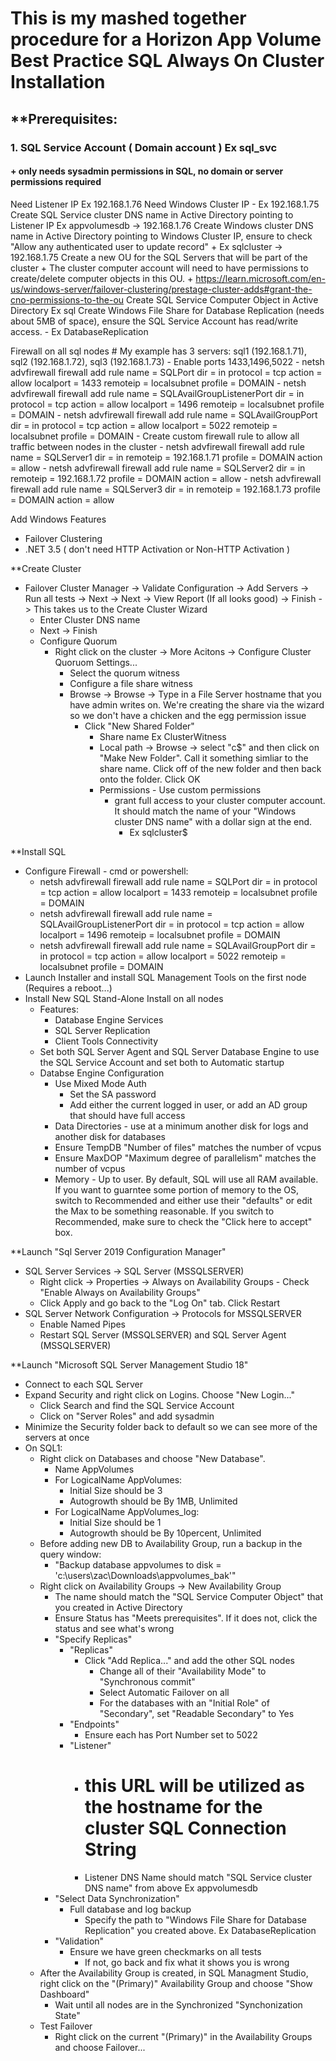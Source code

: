 # This is my mashed together procedure for a Horizon App Volume Best Practice SQL Always On Cluster Installation

## **Prerequisites:

### 1. SQL Service Account ( Domain account ) Ex sql_svc
####  + only needs sysadmin permissions in SQL, no domain or server permissions required

  Need Listener IP Ex 192.168.1.76
  Need Windows Cluster IP - Ex 192.168.1.75
  Create SQL Service cluster DNS name in Active Directory pointing to Listener IP Ex appvolumesdb -> 192.168.1.76
  Create Windows cluster DNS name in Active Directory pointing to Windows Cluster IP, ensure to check "Allow any authenticated user to update record"
    + Ex sqlcluster -> 192.168.1.75
  Create a new OU for the SQL Servers that will be part of the cluster
    + The cluster computer account will need to have permissions to create/delete computer objects in this OU.
    + https://learn.microsoft.com/en-us/windows-server/failover-clustering/prestage-cluster-adds#grant-the-cno-permissions-to-the-ou
  Create SQL Service Computer Object in Active Directory Ex sql
  Create Windows File Share for Database Replication (needs about 5MB of space), ensure the SQL Service Account has read/write access.
    - Ex DatabaseReplication

  Firewall on all sql nodes
    # My example has 3 servers:  sql1 (192.168.1.71), sql2 (192.168.1.72), sql3 (192.168.1.73)
    - Enable ports 1433,1496,5022
       - netsh advfirewall firewall add rule name = SQLPort dir = in protocol = tcp action = allow localport = 1433 remoteip = localsubnet profile = DOMAIN
       - netsh advfirewall firewall add rule name = SQLAvailGroupListenerPort dir = in protocol = tcp action = allow localport = 1496 remoteip = localsubnet profile = DOMAIN
     - netsh advfirewall firewall add rule name = SQLAvailGroupPort dir = in protocol = tcp action = allow localport = 5022 remoteip = localsubnet profile = DOMAIN
    - Create custom firewall rule to allow all traffic between nodes in the cluster
     - netsh advfirewall firewall add rule name = SQLServer1 dir = in remoteip = 192.168.1.71 profile = DOMAIN action = allow
     - netsh advfirewall firewall add rule name = SQLServer2 dir = in remoteip = 192.168.1.72 profile = DOMAIN action = allow
     - netsh advfirewall firewall add rule name = SQLServer3 dir = in remoteip = 192.168.1.73 profile = DOMAIN action = allow

  Add Windows Features
   - Failover Clustering
   - .NET 3.5 ( don't need HTTP Activation or Non-HTTP Activation )


**Create Cluster
 - Failover Cluster Manager
   -> Validate Configuration
      -> Add Servers
      -> Run all tests -> Next -> Next -> View Report (If all looks good) -> Finish
   -> This takes us to the Create Cluster Wizard
      - Enter Cluster DNS name
      - Next -> Finish
   - Configure Quorum
     - Right click on the cluster -> More Acitons -> Configure Cluster Quoruom Settings...
       - Select the quorum witness
       - Configure a file share witness
       - Browse -> Browse -> Type in a File Server hostname that you have admin writes on.  We're creating the share via the wizard so we don't have a chicken and the egg permission issue
         - Click "New Shared Folder"
           - Share name Ex ClusterWitness
           - Local path -> Browse -> select "c$" and then click on "Make New Folder".  Call it something simliar to the share name.  Click off of the new folder and then back onto the folder.  Click OK
           - Permissions - Use custom permissions
             - grant full access to your cluster computer account.  It should match the name of your "Windows cluster DNS name" with a dollar sign at the end.
               - Ex sqlcluster$


**Install SQL
 - Configure Firewall - cmd or powershell:
   - netsh advfirewall firewall add rule name = SQLPort dir = in protocol = tcp action = allow localport = 1433 remoteip = localsubnet profile = DOMAIN
   - netsh advfirewall firewall add rule name = SQLAvailGroupListenerPort dir = in protocol = tcp action = allow localport = 1496 remoteip = localsubnet profile = DOMAIN
   - netsh advfirewall firewall add rule name = SQLAvailGroupPort dir = in protocol = tcp action = allow localport = 5022 remoteip = localsubnet profile = DOMAIN
 - Launch Installer and install SQL Management Tools on the first node (Requires a reboot...)
 - Install New SQL Stand-Alone Install on all nodes
   - Features:
     - Database Engine Services
     - SQL Server Replication
     - Client Tools Connectivity
   - Set both SQL Server Agent and SQL Server Database Engine to use the SQL Service Account and set both to Automatic startup
   - Databse Engine Configuration
     - Use Mixed Mode Auth
       - Set the SA password
       - Add either the current logged in user, or add an AD group that should have full access
     - Data Directories - use at a minimum another disk for logs and another disk for databases
     - Ensure TempDB "Number of files" matches the number of vcpus
     - Ensure MaxDOP "Maximum degree of parallelism" matches the number of vcpus
     - Memory - Up to user.  By default, SQL will use all RAM available.  If you want to guarntee some portion of memory to the OS, switch to Recommended and either use their "defaults" or edit the Max to be something reasonable.  If you switch to Recommended, make sure to check the "Click here to accept" box.


**Launch "Sql Server 2019 Configuration Manager" 
  - SQL Server Services -> SQL Server (MSSQLSERVER)
    - Right click -> Properties -> Always on Availability Groups - Check "Enable Always on Availability Groups"
    - Click Apply and go back to the "Log On" tab.  Click Restart
  - SQL Server Network Configuration -> Protocols for MSSQLSERVER
    - Enable Named Pipes
    - Restart SQL Server (MSSQLSERVER) and SQL Server Agent (MSSQLSERVER)


**Launch "Microsoft SQL Server Management Studio 18"
  - Connect to each SQL Server
  - Expand Security and right click on Logins.  Choose "New Login..."
    - Click Search and find the SQL Service Account
    - Click on "Server Roles" and add sysadmin
  - Minimize the Security folder back to default so we can see more of the servers at once
  - On SQL1:
    - Right click on Databases and choose "New Database".
      - Name AppVolumes
      - For LogicalName AppVolumes:
        - Initial Size should be 3
        - Autogrowth should be By 1MB, Unlimited
      - For LogicalName AppVolumes_log:
        - Initial Size should be 1
        - Autogrowth should be By 10percent, Unlimited
    - Before adding new DB to Availability Group, run a backup in the query window:
      - "Backup database appvolumes to disk = 'c:\users\zac\Downloads\appvolumes_bak'"
    - Right click on Availability Groups -> New Availability Group
      - The name should match the "SQL Service Computer Object" that you created in Active Directory
      - Ensure Status has "Meets prerequisites".  If it does not, click the status and see what's wrong
      - "Specify Replicas"
        - "Replicas"
          - Click "Add Replica..." and add the other SQL nodes
            - Change all of their "Availability Mode" to "Synchronous commit"
            - Select Automatic Failover on all
            - For the databases with an "Initial Role" of "Secondary", set "Readable Secondary" to Yes
        - "Endpoints"
          - Ensure each has Port Number set to 5022
        - "Listener"
          - # this URL will be utilized as the hostname for the cluster SQL Connection String
          - Listener DNS Name should match "SQL Service cluster DNS name" from above Ex appvolumesdb
      - "Select Data Synchronization" 
        - Full database and log backup
          - Specify the path to "Windows File Share for Database Replication" you created above.  Ex DatabaseReplication
      - "Validation"
        - Ensure we have green checkmarks on all tests
          - If not, go back and fix what it shows you is wrong
    - After the Availability Group is created, in SQL Managment Studio, right click on the "(Primary)" Availability Group and choose "Show Dashboard"
      - Wait until all nodes are in the Synchronized "Synchonization State"
    - Test Failover
      - Right click on the current "(Primary)" in the Availability Groups and choose Failover...
